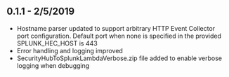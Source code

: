 ## 0.1.1 - 2/5/2019

* Hostname parser updated to support arbitrary HTTP Event Collector port configuration. Default port when none is specified in the provided SPLUNK_HEC_HOST is 443
* Error handling and logging improved
* SecurityHubToSplunkLambdaVerbose.zip file added to enable verbose logging when debugging